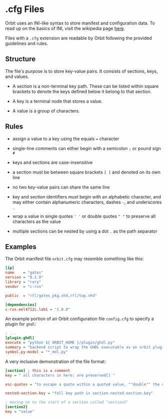# .cfg Files

Orbit uses an INI-like syntax to store manifest and configuration data. To read up on the basics of INI, visit the wikipedia page [here](https://en.wikipedia.org/wiki/INI_file).

Files with a `.cfg` extension are readable by Orbit following the provided guidelines and rules.

## Structure

The file's purpose is to store key-value pairs. It consists of sections, keys, and values.

- A section is a non-terminal key path. These can be listed within square brackets to denote the keys defined below it belong to that section.

- A key is a terminal node that stores a value.

- A value is a group of characters.

## Rules

- assign a value to a key using the equals `=` character

- single-line comments can either begin with a semicolon `;` or pound sign `#`

- keys and sections are case-insensitive

- a section must be between square brackets `[ ]` and denoted on its own line

- no two key-value pairs can share the same line

- key and section identifiers must begin with an alphabetic character, and may either contain alphanumeric characters, dashes `-`, and underscores `_`

- wrap a value in single quotes `' '` or double quotes `" "` to preserve all characters as the value

- multiple sections can be nested by using a dot `.` as the path separator

## Examples

The Orbit manifest file `orbit.cfg` may resemble something like this:
``` ini
[ip]
name    = "gates"
version = "0.1.0"
library = "rary"
vendor  = "c-rus"

public  = "rtl/gates_pkg.vhd,rtl/top.vhd"

[dependencies]
c-rus.eel4712c.lab1 = "1.0.0"
```

An example portion of an Orbit configuration file `config.cfg` to specify a plugin for `ghdl`:
``` ini
; ...
[plugin.ghdl]
execute = "python ${ ORBIT_HOME }/plugin/ghdl.py"
summary = "backend script to wrap the GHDL executable as an orbit plugin"
symbol.py-model = "*_mdl.py"

```

A very inclusive demonstration of the file format:

``` ini
[section] ; this is a comment
key = " all characters in here; are preserved[] "

esc-quotes = "to escape a quote within a quoted value, ""double"" the quote character"

nested-section.key = "full key path is section.nested-section.key"

; moving on to the start of a section called "section2"
[section2]
key = "value"
```
